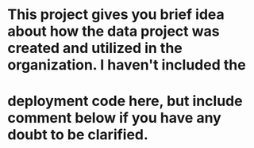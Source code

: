 # This project gives you brief idea about how the data project was created and utilized in the organization. I haven't included the 
# deployment code here, but include comment below if you have any doubt to be clarified.







